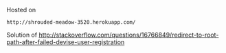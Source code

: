 Hosted on

    http://shrouded-meadow-3520.herokuapp.com/

Solution of 
    http://stackoverflow.com/questions/16766849/redirect-to-root-path-after-failed-devise-user-registration
